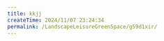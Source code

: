 ```yaml
---
title: kkjj
createTime: 2024/11/07 23:24:34
permalink: /LandscapeLeisureGreenSpace/g59d1xir/
---
```


